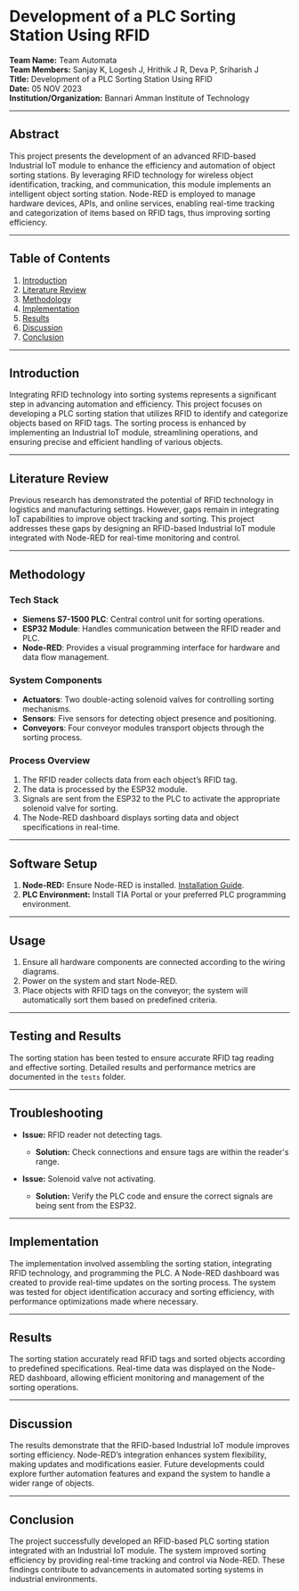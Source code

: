 # Development of a PLC Sorting Station Using RFID

**Team Name:** Team Automata  
**Team Members:** Sanjay K, Logesh J, Hrithik J R, Deva P, Sriharish J  
**Title:** Development of a PLC Sorting Station Using RFID  
**Date:** 05 NOV 2023  
**Institution/Organization:** Bannari Amman Institute of Technology  

---

## Abstract

This project presents the development of an advanced RFID-based Industrial IoT module to enhance the efficiency and automation of object sorting stations. By leveraging RFID technology for wireless object identification, tracking, and communication, this module implements an intelligent object sorting station. Node-RED is employed to manage hardware devices, APIs, and online services, enabling real-time tracking and categorization of items based on RFID tags, thus improving sorting efficiency.

---

## Table of Contents

1. [Introduction](#introduction)
2. [Literature Review](#literature-review)
3. [Methodology](#methodology)
4. [Implementation](#implementation)
5. [Results](#results)
6. [Discussion](#discussion)
7. [Conclusion](#conclusion)

---

## Introduction

Integrating RFID technology into sorting systems represents a significant step in advancing automation and efficiency. This project focuses on developing a PLC sorting station that utilizes RFID to identify and categorize objects based on RFID tags. The sorting process is enhanced by implementing an Industrial IoT module, streamlining operations, and ensuring precise and efficient handling of various objects.

---

## Literature Review

Previous research has demonstrated the potential of RFID technology in logistics and manufacturing settings. However, gaps remain in integrating IoT capabilities to improve object tracking and sorting. This project addresses these gaps by designing an RFID-based Industrial IoT module integrated with Node-RED for real-time monitoring and control.

---

## Methodology

### Tech Stack

- **Siemens S7-1500 PLC**: Central control unit for sorting operations.
- **ESP32 Module**: Handles communication between the RFID reader and PLC.
- **Node-RED**: Provides a visual programming interface for hardware and data flow management.

### System Components

- **Actuators**: Two double-acting solenoid valves for controlling sorting mechanisms.
- **Sensors**: Five sensors for detecting object presence and positioning.
- **Conveyors**: Four conveyor modules transport objects through the sorting process.

### Process Overview

1. The RFID reader collects data from each object’s RFID tag.
2. The data is processed by the ESP32 module.
3. Signals are sent from the ESP32 to the PLC to activate the appropriate solenoid valve for sorting.
4. The Node-RED dashboard displays sorting data and object specifications in real-time.

---

## Software Setup
1. **Node-RED:** Ensure Node-RED is installed. [Installation Guide](https://nodered.org/docs/getting-started/installation).
2. **PLC Environment:** Install TIA Portal or your preferred PLC programming environment.

---

## Usage
1. Ensure all hardware components are connected according to the wiring diagrams.
2. Power on the system and start Node-RED.
3. Place objects with RFID tags on the conveyor; the system will automatically sort them based on predefined criteria.

---

## Testing and Results
The sorting station has been tested to ensure accurate RFID tag reading and effective sorting. Detailed results and performance metrics are documented in the `tests` folder.


---

## Troubleshooting
- **Issue:** RFID reader not detecting tags.
  - **Solution:** Check connections and ensure tags are within the reader's range.
  
- **Issue:** Solenoid valve not activating.
  - **Solution:** Verify the PLC code and ensure the correct signals are being sent from the ESP32.

---

## Implementation

The implementation involved assembling the sorting station, integrating RFID technology, and programming the PLC. A Node-RED dashboard was created to provide real-time updates on the sorting process. The system was tested for object identification accuracy and sorting efficiency, with performance optimizations made where necessary.

---

## Results

The sorting station accurately read RFID tags and sorted objects according to predefined specifications. Real-time data was displayed on the Node-RED dashboard, allowing efficient monitoring and management of the sorting operations.

---

## Discussion

The results demonstrate that the RFID-based Industrial IoT module improves sorting efficiency. Node-RED’s integration enhances system flexibility, making updates and modifications easier. Future developments could explore further automation features and expand the system to handle a wider range of objects.

---

## Conclusion

The project successfully developed an RFID-based PLC sorting station integrated with an Industrial IoT module. The system improved sorting efficiency by providing real-time tracking and control via Node-RED. These findings contribute to advancements in automated sorting systems in industrial environments.
